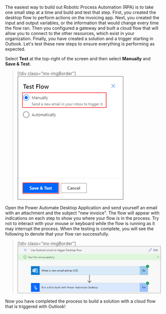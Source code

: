 The easiest way to build out Robotic Process Automation (RPA) is to take one small step at a time and build and test that step. First, you created the desktop flow to perform actions on the invoicing app. Next, you created the input and output variables, or the information that would change every time the flow ran. Then you configured a gateway and built a cloud flow that will allow you to connect to the other resources, which exist in your organization. Finally, you have created a solution and a trigger starting in Outlook. Let's test these new steps to ensure everything is performing as expected.

Select **Test** at the top-right of the screen and then select **Manually** and **Save & Test**.

> [!div class="mx-imgBorder"]
> [![Screenshot of manually selected for test flow.](../media/test-manually.png)](../media/test-manually.png#lightbox)

Open the Power Automate Desktop Application and send yourself an email with an attachment and the subject "new invoice". The flow will appear with indications on each step to show you where your flow is in the process. Try not to interact with your mouse or keyboard while the flow is running as it may interrupt the process. When the testing is complete, you will see the following to denote that your flow ran successfully.

> [!div class="mx-imgBorder"]
> [![Screenshot of the successful flow message.](../media/success.png)](../media/success.png#lightbox)

Now you have completed the process to build a solution with a cloud flow that is triggered with Outlook!